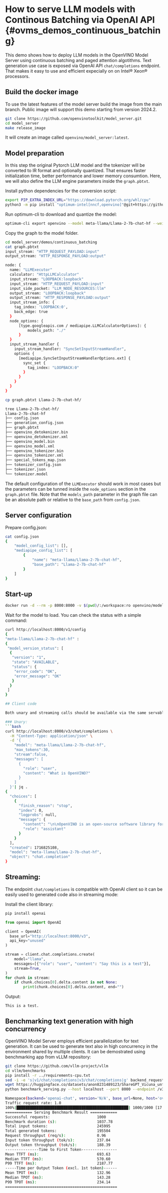 # How to serve LLM models with Continous Batching via OpenAI API {#ovms_demos_continuous_batching}
This demo shows how to deploy LLM models in the OpenVINO Model Server using continuous batching and paged attention algotithms.
Text generation use case is exposed via OpenAI API `chat/completions` endpoint.
That makes it easy to use and efficient expecially on on Intel® Xeon® processors.



## Build the docker image

To use the latest features of the model server build the image from the main branch.
Public image will support this demo starting from version 2024.2.
```bash
git clone https://github.com/openvinotoolkit/model_server.git
cd model_server
make release_image
```
It will create an image called `openvino/model_server:latest`.

## Model preparation
In this step the original Pytorch LLM model and the tokenizer will be converted to IR format and optionally quantized.
That ensures faster initialization time, better performance and lower memory consumtion.
Here, we will also define the LLM engine parameters inside the `graph.pbtxt`.

Install python dependencies for the conversion script:
```bash
export PIP_EXTRA_INDEX_URL="https://download.pytorch.org/whl/cpu"
python3 -m pip install "optimum-intel[nncf,openvino]"@git+https://github.com/huggingface/optimum-intel.git openvino-tokenizers
```

Run optimum-cli to download and quantize the model:
```bash
optimum-cli export openvino --model meta-llama/Llama-2-7b-chat-hf --weight-format int8 Llama-2-7b-chat-hf
```
Copy the graph to the model folder. 
```bash
cd model_server/demos/continuous_batching
cat graph.pbtxt
input_stream: "HTTP_REQUEST_PAYLOAD:input"
output_stream: "HTTP_RESPONSE_PAYLOAD:output"

node: {
  name: "LLMExecutor"
  calculator: "HttpLLMCalculator"
  input_stream: "LOOPBACK:loopback"
  input_stream: "HTTP_REQUEST_PAYLOAD:input"
  input_side_packet: "LLM_NODE_RESOURCES:llm"
  output_stream: "LOOPBACK:loopback"
  output_stream: "HTTP_RESPONSE_PAYLOAD:output"
  input_stream_info: {
    tag_index: 'LOOPBACK:0',
    back_edge: true
  }
  node_options: {
      [type.googleapis.com / mediapipe.LLMCalculatorOptions]: {
          models_path: "./"
      }
  }
  input_stream_handler {
    input_stream_handler: "SyncSetInputStreamHandler",
    options {
      [mediapipe.SyncSetInputStreamHandlerOptions.ext] {
        sync_set {
          tag_index: "LOOPBACK:0"
        }
      }
    }
  }
}

cp graph.pbtxt Llama-2-7b-chat-hf/

tree Llama-2-7b-chat-hf/
Llama-2-7b-chat-hf
├── config.json
├── generation_config.json
├── graph.pbtxt
├── openvino_detokenizer.bin
├── openvino_detokenizer.xml
├── openvino_model.bin
├── openvino_model.xml
├── openvino_tokenizer.bin
├── openvino_tokenizer.xml
├── special_tokens_map.json
├── tokenizer_config.json
├── tokenizer.json
└── tokenizer.model

```
The default configuration of the `LLMExecutor` should work in most cases but the parameters can be tunned inside the `node_options` section in the `graph.pbtxt` file.
Note that the `models_path` parameter in the graph file can be an absolute path or relative to the `base_path` from `config.json`.

## Server configuration
Prepare config.json:
```bash
cat config.json
{
    "model_config_list": [],
    "mediapipe_config_list": [
        {
            "name": "meta-llama/Llama-2-7b-chat-hf",
            "base_path": "Llama-2-7b-chat-hf"
        }
    ]
}
```


## Start-up
```bash
docker run -d --rm -p 8000:8000 -v $(pwd)/:/workspace:ro openvino/model_server --port 9000 --rest_port 8000 --config_path /workspace/config.json
```
Wait for the model to load. You can check the status with a simple command:
```bash
curl http://localhost:8000/v1/config
{
"meta-llama/Llama-2-7b-chat-hf" : 
{
 "model_version_status": [
  {
   "version": "1",
   "state": "AVAILABLE",
   "status": {
    "error_code": "OK",
    "error_message": "OK"
   }
  }
 ]
}

## Client code

Both unary and streaming calls should be available via the same servable:

### Unary:
```bash
curl http://localhost:8000/v3/chat/completions \
  -H "Content-Type: application/json" \
  -d '{
    "model": "meta-llama/Llama-2-7b-chat-hf",
    "max_tokens":30,
    "stream":false,
    "messages": [
      {
        "role": "user",
        "content": "What is OpenVINO?"
      }
    ]
  }'| jq .
{
  "choices": [
    {
      "finish_reason": "stop",
      "index": 0,
      "logprobs": null,
      "message": {
        "content": "\n\nOpenVINO is an open-source software library for deep learning inference that is designed to optimize and run deep learning models on a variety",
        "role": "assistant"
      }
    }
  ],
  "created": 1716825108,
  "model": "meta-llama/Llama-2-7b-chat-hf",
  "object": "chat.completion"
}
```

## Streaming:

The endpoint `chat/completions` is compatible with OpenAI client so it can be easily used to generated code also in streaming mode:

Install the client library:
```bash
pip install openai
```

```python
from openai import OpenAI

client = OpenAI(
  base_url="http://localhost:8000/v3",
  api_key="unused"
)

stream = client.chat.completions.create(
    model="llama",
    messages=[{"role": "user", "content": "Say this is a test"}],
    stream=True,
)
for chunk in stream:
    if chunk.choices[0].delta.content is not None:
        print(chunk.choices[0].delta.content, end="")
```

Output:
```
This is a test.
```

## Benchmarking text generation with high concurrency

OpenVINO Model Server employs efficient parallelization for text generation. It can be used to generate text also in high concurrency in the environment shared by multiple clients.
It can be demostrated using benchmarking app from vLLM repository:
```bash
git clone https://github.com/vllm-project/vllm
cd vllm/benchmarks
pip install -r ../requirements-cpu.txt
sed -i -e 's|v1/chat/completions|v3/chat/completions|g' backend_request_func.py  # allow calls to endpoint with v3 instead of v1 like in vLLM
wget https://huggingface.co/datasets/anon8231489123/ShareGPT_Vicuna_unfiltered/resolve/main/ShareGPT_V3_unfiltered_cleaned_split.json  # sample dataset
python benchmark_serving.py --host localhost --port 8000 --endpoint /v3/chat/completions --backend openai-chat --model meta-llama/Llama-2-7b-chat-hf --dataset ShareGPT_V3_unfiltered_cleaned_split.json --num-prompts 1000 --request-rate 1

Namespace(backend='openai-chat', version='N/A', base_url=None, host='ov-spr-31.sclab.intel.com', port=8000, endpoint='/v3/chat/completions', dataset='ShareGPT_V3_unfiltered_cleaned_split.json', model='meta-llama/Llama-2-7b-chat-hf', tokenizer=None, best_of=1, use_beam_search=False, num_prompts=1000, request_rate=1.0, seed=0, trust_remote_code=False, disable_tqdm=False, save_result=False)
Traffic request rate: 1.0
100%|██████████████████████████████████████████████████| 1000/1000 [17:17<00:00,  1.04s/it]
============ Serving Benchmark Result ============
Successful requests:                     1000
Benchmark duration (s):                  1037.78
Total input tokens:                      245995
Total generated tokens:                  195504
Request throughput (req/s):              0.96
Input token throughput (tok/s):          237.04
Output token throughput (tok/s):         188.39
---------------Time to First Token----------------
Mean TTFT (ms):                          693.63
Median TTFT (ms):                        570.60
P99 TTFT (ms):                           2187.77
-----Time per Output Token (excl. 1st token)------
Mean TPOT (ms):                          132.96
Median TPOT (ms):                        143.28
P99 TPOT (ms):                           234.14
==================================================

```
